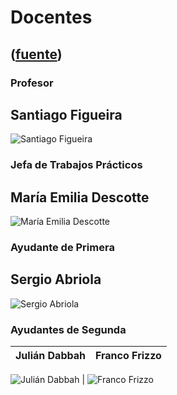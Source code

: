 # Docentes
([fuente](https://campus.exactas.uba.ar/course/view.php?id=994&section=5))
---
### Profesor

**Santiago Figueira**  
---  
![Santiago
Figueira](http://www.dc.uba.ar/materias/logcomp/2017/cuat2/docentes/doc_figueira/image_preview)  
  
### Jefa de Trabajos Prácticos

**María Emilia Descotte**  
---  
![María Emilia
Descotte](http://www.dc.uba.ar/materias/logcomp/2017/cuat2/docentes/doc_descotte/image_preview)  
  
### Ayudante de Primera

**Sergio Abriola**  
---  
![Sergio
Abriola](http://www.dc.uba.ar/materias/logcomp/2017/cuat2/docentes/doc_abriola/image_preview)  
  
### Ayudantes de Segunda

**Julián Dabbah** | **Franco Frizzo**  
---|---  
![Julián
Dabbah](http://www.dc.uba.ar/materias/logcomp/2017/cuat2/docentes/doc_dabbah/image_preview)
| ![Franco
Frizzo](http://www.dc.uba.ar/materias/logcomp/2017/cuat2/docentes/doc_frizzo/image_preview)

